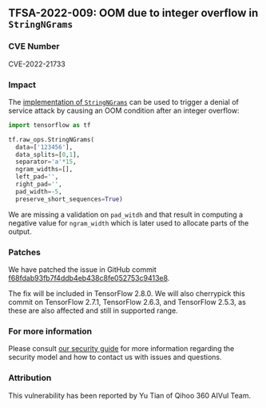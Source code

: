 ## TFSA-2022-009: OOM due to integer overflow in `StringNGrams`

### CVE Number
CVE-2022-21733

### Impact
The [implementation of `StringNGrams`](https://github.com/galeone/tensorflow/blob/5100e359aef5c8021f2e71c7b986420b85ce7b3d/tensorflow/core/kernels/string_ngrams_op.cc#L29-L161) can be used to trigger a denial of service attack by causing an OOM condition after an integer overflow:

```python
import tensorflow as tf

tf.raw_ops.StringNGrams(
  data=['123456'],
  data_splits=[0,1],
  separator='a'*15,
  ngram_widths=[],
  left_pad='',
  right_pad='',
  pad_width=-5,
  preserve_short_sequences=True)
```

We are missing a validation on `pad_witdh` and that result in computing a negative value for `ngram_width` which is later used to allocate parts of the output.

### Patches
We have patched the issue in GitHub commit [f68fdab93fb7f4ddb4eb438c8fe052753c9413e8](https://github.com/galeone/tensorflow/commit/f68fdab93fb7f4ddb4eb438c8fe052753c9413e8).

The fix will be included in TensorFlow 2.8.0. We will also cherrypick this commit on TensorFlow 2.7.1, TensorFlow 2.6.3, and TensorFlow 2.5.3, as these are also affected and still in supported range.

### For more information
Please consult [our security guide](https://github.com/galeone/tensorflow/blob/master/SECURITY.md) for more information regarding the security model and how to contact us with issues and questions.

### Attribution
This vulnerability has been reported by Yu Tian of Qihoo 360 AIVul Team.
